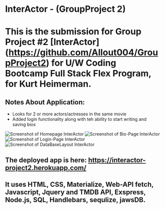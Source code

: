 # InterActor - (GroupProject 2)

# This is the submission for Group Project #2 [InterActor] (https://github.com/Allout004/GroupProject2) for U/W Coding Bootcamp Full Stack Flex Program, for Kurt Heimerman.

## Notes About Application:      
* Looks for 2 or more actors/actresses in the same movie
* Added login functionality along with teh ability to start writing and saving bios

![Screenshot of Homepage InterActor](./public/assets/pictures/Homepage.png)
![Screenshot of Bio-Page InterActor](./public/assets/pictures/BioPage.png)
![Screenshot of Login-Page InterActor](./public/assets/pictures/LoginScreen.png)
![Screenshot of DataBaseLayout InterActor](./public/assets/pictures/LoginScreen.png)

## The deployed app is here:  https://interactor-project2.herokuapp.com/

## It uses HTML, CSS, Materialize, Web-API fetch, Javascript, Jquery and TMDB API, Exspress, Node.js, SQL, Handlebars, sequlize, jawsDB.

